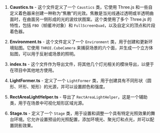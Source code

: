 1. **Caustics.ts** - 这个文件定义了一个 `Caustics` 类，它使用 Three.js 和一些自定义着色器来创建一种称为“焦散”的光效。焦散是当光线通过透明或半透明曲面时，在曲面另一侧形成的光的波纹状图案。这个类使用了多个 Three.js 的特性，包括 `FBO`（帧缓冲对象）和 `FullScreenQuad`，以及自定义的顶点和片段着色器。

2. **Environment.ts** - 这个文件定义了一个 `Environment` 类，用于创建和更新环境贴图。它使用 `THREE.CubeCamera` 来捕获场景的六个面，并生成一个立方体贴图，可以用于反射或场景的照明。

3. **index.ts** - 这个文件作为导出文件，将其他几个灯光相关的模块导出，以便于在项目中其他地方使用。

4. **LightFormer.ts** - 定义了一个 `LightFormer` 类，用于创建具有不同形状（圆形、环形、矩形）的光源，并可以设置颜色和强度。

5. **RectAreaLightHelper.ts** - 导出了 `RectAreaLightHelper`，这是一个辅助类，用于在场景中可视化矩形区域光源。

6. **Stage.ts** - 定义了一个 `Stage` 类，用于设置和调整一个具有特定光照效果的舞台环境。它允许设置预设的光照配置，添加环境光、聚光灯和点光，并可以配置阴影效果。